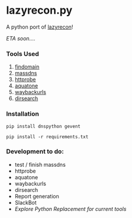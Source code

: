 # lazyrecon.py
A python port of [lazyrecon](https://github.com/nahamsec/lazyrecon)!

_ETA soon...._

### Tools Used
1. [findomain](https://github.com/Edu4rdSHL/findomain)
2. [massdns](https://github.com/blechschmidt/massdns)
3. [httprobe](https://github.com/tomnomnom/httprobe)
4. [aquatone](https://github.com/michenriksen/aquatone)
5. [waybackurls](https://github.com/tomnomnom/waybackurls)
6. [dirsearch](https://github.com/maurosoria/dirsearch)

### Installation

`pip install dnspython gevent`

`pip install -r requirements.txt`

### Development to do:
- test / finish massdns
- httprobe
- aquatone
- waybackurls
- dirsearch
- Report generation
- SlackBot
- _Explore Python Replacement for current tools_
